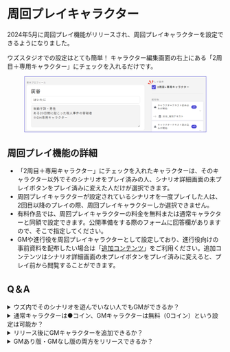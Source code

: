 # 周回プレイキャラクター

2024年5月に周回プレイ機能がリリースされ、周回プレイキャラクターを設定できるようになりました。

ウズスタジオでの設定はとても簡単！ キャラクター編集画面の右上にある「2周目＋専用キャラクター」にチェックを入れるだけです。

<figure><img src="../../.gitbook/assets/image (134).png" alt=""><figcaption></figcaption></figure>

## 周回プレイ機能の詳細

* 「2周目＋専用キャラクター」にチェックを入れたキャラクターは、そのキャラクター以外でそのシナリオをプレイ済みの人、シナリオ詳細画面の未プレイボタンをプレイ済みに変えた人だけが選択できます。
* 周回プレイキャラクターが設定されているシナリオを一度プレイした人は、2回目以降のプレイの際、周回プレイキャラクターしか選択できません。
* 有料作品では、周回プレイキャラクターの料金を無料または通常キャラクターと同額で設定できます。公開準備をする際のフォームに回答欄がありますので、そこで指定してください。
* GMや進行役を周回プレイキャラクターとして設定しており、進行役向けの事前資料を配布したい場合は「[追加コンテンツ](../../scenariohome/marketing/#kontentsuno)」をご利用ください。追加コンテンツはシナリオ詳細画面の未プレイボタンをプレイ済みに変えると、プレイ前から閲覧することができます。



## Q＆A

<details>

<summary>ウズ内でそのシナリオを遊んでいない人でもGMができるか？</summary>

シナリオ詳細画面のタイトルの下あたりにある「未プレイ」ボタンを「プレイ済み」に変更すれば、ウズ内にそのシナリオのプレイ履歴がない人でもGMキャラクターを選択できます。

逆に言うと、「未プレイ」ボタンが「プレイ済み」になっていない状態でエントリーすると、GM（2周目+）キャラクターは選択できません。

</details>

<details>

<summary>通常キャラクターは●コイン、GMキャラクターは無料（0コイン）という設定は可能か？</summary>

可能です。審査完了後の公開準備用フォームへでご指定ください。

</details>

<details>

<summary>リリース後にGMキャラクターを追加できるか？</summary>

一応可能ではありますが、プレイ予約がされているイベントが1つもないときしかGMキャラクターの追加や既存キャラクターのGMへの変更ができないため、ほとんどの場合、難しいです。

既にリリースされている作品そのものにGMキャラクターを追加するのではなく、[エディション機能](../../scenariohome/edition.md)で作品のコピーを追加し、GMあり版を作るのがオススメです。

</details>

<details>

<summary>GMあり版・GMなし版の両方をリリースできるか？</summary>

可能です。一方を作成し、テストプレイ・修正まで終えた後、[エディション機能](../../scenariohome/edition.md)でコピーを作成し、もう一方を作るのがオススメです。

審査は同時に出していただいてもかまいませんし、リリース後しばらくしてから別バージョンを審査に出していただいてもかまいません。

</details>



